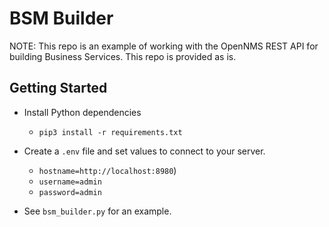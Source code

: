 # BSM Builder

NOTE: This repo is an example of working with the OpenNMS REST API for building Business Services.
This repo is provided as is.

## Getting Started

* Install Python dependencies
  * `pip3 install -r requirements.txt`

* Create a `.env` file and set values to connect to your server.
  * `hostname=http://localhost:8980`)
  * `username=admin`
  * `password=admin`

* See `bsm_builder.py` for an example.
